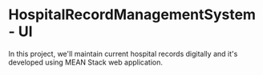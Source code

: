 # HospitalRecordManagementSystem - UI

In this project, we'll maintain current hospital records digitally and it's developed using MEAN Stack web application.
